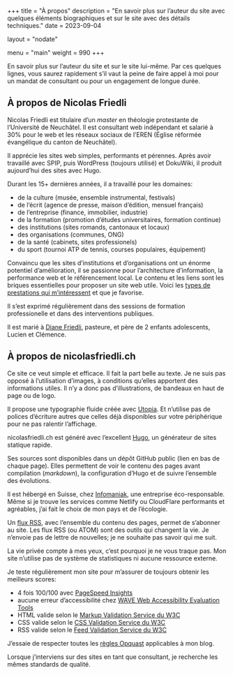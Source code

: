 +++
title = "À propos"
description = "En savoir plus sur l’auteur du site avec quelques éléments biographiques et sur le site avec des détails techniques."
date = 2023-09-04

layout = "nodate"

menu  = "main"
weight = 990
+++

En savoir plus sur l’auteur du site et sur le site lui-même. Par ces quelques lignes, vous saurez rapidement s’il vaut la peine de faire appel à moi pour un mandat de consultant ou pour un engagement de longue durée.

## À propos de Nicolas Friedli

Nicolas Friedli est titulaire d’un *master* en théologie protestante de l’Université de Neuchâtel. Il est consultant web indépendant et salarié à 30% pour le web et les réseaux sociaux de l’EREN (Église réformée évangélique du canton de Neuchâtel).

Il apprécie les sites web simples, performants et pérennes. Après avoir travaillé avec SPIP, puis WordPress (toujours utilisé) et DokuWiki, il produit aujourd’hui des sites avec Hugo.

Durant les 15+ dernières années, il a travaillé pour les domaines:

- de la culture (musée, ensemble instrumental, festivals)
- de l’écrit (agence de presse, maison d’édition, mensuel français)
- de l’entreprise (finance, immobilier, industrie)
- de la formation (promotion d’études universitaires, formation continue)
- des institutions (sites romands, cantonaux et locaux)
- des organisations (communes, ONG)
- de la santé (cabinets, sites professionels)
- du sport (tournoi ATP de tennis, courses populaires, équipement)

Convaincu que les sites d’institutions et d’organisations ont un énorme potentiel d’amélioration, il se passionne pour l’architecture d’information, la performance web et le référencement local. Le contenu et les liens sont les briques essentielles pour proposer un site web utile. Voici les [types de prestations qui m’intéressent](/prestations/) et que je favorise.

Il s’est exprimé régulièrement dans des sessions de formation professionelle et dans des interventions publiques.

Il est marié à [Diane Friedli](https://dianefriedli.ch/), pasteure, et père de 2 enfants adolescents, Lucien et Clémence.

## À propos de nicolasfriedli.ch

Ce site ce veut simple et efficace. Il fait la part belle au texte. Je ne suis pas opposé à l’utilisation d’images, à conditions qu’elles apportent des informations utiles. Il n’y a donc pas d’illustrations, de bandeaux en haut de page ou de logo.

Il propose une typographie fluide créée avec [Utopia](https://utopia.fyi/). Et n’utilise pas de polices d’écriture autres que celles déjà disponibles sur votre périphérique pour ne pas ralentir l’affichage.

nicolasfriedli.ch est généré avec l’excellent [Hugo](https://gohugo.io/), un générateur de sites statique rapide.

Ses sources sont disponibles dans un dépôt GitHub public (lien en bas de chaque page). Elles permettent de voir le contenu des pages avant compilation (*markdown*), la configuration d’Hugo et de suivre l’ensemble des évolutions.

Il est hébergé en Suisse, chez [Infomaniak](https://www.infomaniak.com/), une entreprise éco-responsable. Même si je trouve les services comme Netlify ou CloudFlare performants et agréables, j’ai fait le choix de mon pays et de l’écologie.

Un [flux RSS](/index.xml), avec l’ensemble du contenu des pages, permet de s’abonner au site. Les flux RSS (ou ATOM) sont des outils qui changent la vie. Je n’envoie pas de lettre de nouvelles; je ne souhaite pas savoir qui me suit.

La vie privée compte à mes yeux, c’est pourquoi je ne vous traque pas. Mon site n’utilise pas de système de statistiques ni aucune ressource externe. 

Je teste régulièrement mon site pour m’assurer de toujours obtenir les meilleurs scores:

- 4 fois 100/100 avec [PageSpeed Insights](https://pagespeed.web.dev/)
- aucune erreur d’accessibilité chez [WAVE Web Accessibility Evaluation Tools](https://wave.webaim.org/)
- HTML valide selon le [Markup Validation Service du W3C](https://validator.w3.org/)
- CSS valide selon le [CSS Validation Service du W3C](https://jigsaw.w3.org/css-validator/)
- RSS valide selon le [Feed Validation Service du W3C](https://validator.w3.org/feed/)

J’essaie de respecter toutes les [règles Opquast](https://checklists.opquast.com/fr/assurance-qualite-web/) applicables à mon blog.

Lorsque j’interviens sur des sites en tant que consultant, je recherche les mêmes standards de qualité.